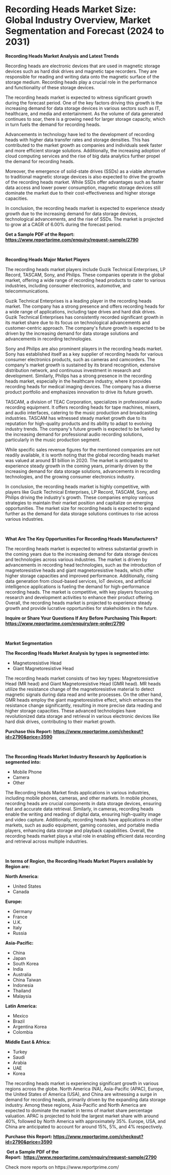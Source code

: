 <p><h1>Recording Heads Market Size: Global Industry Overview, Market Segmentation and Forecast (2024 to 2031)</h1></p><p><strong>Recording Heads Market Analysis and Latest Trends</strong></p>
<p><p>Recording heads are electronic devices that are used in magnetic storage devices such as hard disk drives and magnetic tape recorders. They are responsible for reading and writing data onto the magnetic surface of the storage medium. Recording heads play a crucial role in the performance and functionality of these storage devices.</p><p>The recording heads market is expected to witness significant growth during the forecast period. One of the key factors driving this growth is the increasing demand for data storage devices in various sectors such as IT, healthcare, and media and entertainment. As the volume of data generated continues to soar, there is a growing need for larger storage capacity, which in turn fuels the demand for recording heads.</p><p>Advancements in technology have led to the development of recording heads with higher data transfer rates and storage densities. This has contributed to the market growth as companies and individuals seek faster and more efficient storage solutions. Additionally, the increasing adoption of cloud computing services and the rise of big data analytics further propel the demand for recording heads.</p><p>Moreover, the emergence of solid-state drives (SSDs) as a viable alternative to traditional magnetic storage devices is also expected to drive the growth of the recording heads market. While SSDs offer advantages such as faster data access and lower power consumption, magnetic storage devices still dominate the market due to their cost-effectiveness and higher storage capacities.</p><p>In conclusion, the recording heads market is expected to experience steady growth due to the increasing demand for data storage devices, technological advancements, and the rise of SSDs. The market is projected to grow at a CAGR of 6.00% during the forecast period.</p></p>
<p><strong>Get a Sample PDF of the Report:&nbsp; <a href="https://www.reportprime.com/enquiry/request-sample/2790">https://www.reportprime.com/enquiry/request-sample/2790</a></strong></p>
<p>&nbsp;</p>
<p><strong>Recording Heads Major Market Players</strong></p>
<p><p>The recording heads market players include Guzik Technical Enterprises, LP Record, TASCAM, Sony, and Philips. These companies operate in the global market, offering a wide range of recording head products to cater to various industries, including consumer electronics, automotive, and telecommunications.</p><p>Guzik Technical Enterprises is a leading player in the recording heads market. The company has a strong presence and offers recording heads for a wide range of applications, including tape drives and hard disk drives. Guzik Technical Enterprises has consistently recorded significant growth in its market share due to its focus on technological advancements and customer-centric approach. The company's future growth is expected to be driven by the increasing demand for data storage solutions and advancements in recording technologies.</p><p>Sony and Philips are also prominent players in the recording heads market. Sony has established itself as a key supplier of recording heads for various consumer electronics products, such as cameras and camcorders. The company's market growth is sustained by its brand recognition, extensive distribution network, and continuous investment in research and development. Similarly, Philips has a strong presence in the recording heads market, especially in the healthcare industry, where it provides recording heads for medical imaging devices. The company has a diverse product portfolio and emphasizes innovation to drive its future growth.</p><p>TASCAM, a division of TEAC Corporation, specializes in professional audio recording equipment. It offers recording heads for tape machines, mixers, and audio interfaces, catering to the music production and broadcasting industries. TASCAM has witnessed steady market growth due to its reputation for high-quality products and its ability to adapt to evolving industry trends. The company's future growth is expected to be fueled by the increasing demand for professional audio recording solutions, particularly in the music production segment.</p><p>While specific sales revenue figures for the mentioned companies are not readily available, it is worth noting that the global recording heads market was valued at around $1 billion in 2020. The market is anticipated to experience steady growth in the coming years, primarily driven by the increasing demand for data storage solutions, advancements in recording technologies, and the growing consumer electronics industry.</p><p>In conclusion, the recording heads market is highly competitive, with players like Guzik Technical Enterprises, LP Record, TASCAM, Sony, and Philips driving the industry's growth. These companies employ various strategies to maintain their market position and capitalize on emerging opportunities. The market size for recording heads is expected to expand further as the demand for data storage solutions continues to rise across various industries.</p></p>
<p>&nbsp;</p>
<p><strong>What Are The Key Opportunities For Recording Heads Manufacturers?</strong></p>
<p><p>The recording heads market is expected to witness substantial growth in the coming years due to the increasing demand for data storage devices and technologies across various industries. The market is driven by advancements in recording head technologies, such as the introduction of magnetoresistive heads and giant magnetoresistive heads, which offer higher storage capacities and improved performance. Additionally, rising data generation from cloud-based services, IoT devices, and artificial intelligence applications is fueling the demand for high-performance recording heads. The market is competitive, with key players focusing on research and development activities to enhance their product offering. Overall, the recording heads market is projected to experience steady growth and provide lucrative opportunities for stakeholders in the future.</p></p>
<p><strong>Inquire or Share Your Questions If Any Before Purchasing This Report: <a href="https://www.reportprime.com/enquiry/pre-order/2790">https://www.reportprime.com/enquiry/pre-order/2790</a></strong></p>
<p>&nbsp;</p>
<p><strong>Market Segmentation</strong></p>
<p><strong>The Recording Heads Market Analysis by types is segmented into:</strong></p>
<p><ul><li>Magnetoresistive Head</li><li>Giant Magnetoresistive Head</li></ul></p>
<p><p>The recording heads market consists of two key types: Magnetoresistive Head (MR head) and Giant Magnetoresistive Head (GMR head). MR heads utilize the resistance change of the magnetoresistive material to detect magnetic signals during data read and write processes. On the other hand, GMR heads employ the giant magnetoresistive effect, which enhances the resistance change significantly, resulting in more precise data reading and higher storage capacities. These advanced technologies have revolutionized data storage and retrieval in various electronic devices like hard disk drives, contributing to their market growth.</p></p>
<p><strong>Purchase this Report:&nbsp;<a href="https://www.reportprime.com/checkout?id=2790&price=3590">https://www.reportprime.com/checkout?id=2790&price=3590</a></strong></p>
<p>&nbsp;</p>
<p><strong>The Recording Heads Market Industry Research by Application is segmented into:</strong></p>
<p><ul><li>Mobile Phone</li><li>Camera</li><li>Other</li></ul></p>
<p><p>The Recording Heads Market finds applications in various industries, including mobile phones, cameras, and other markets. In mobile phones, recording heads are crucial components in data storage devices, ensuring fast and accurate data retrieval. Similarly, in cameras, recording heads enable the writing and reading of digital data, ensuring high-quality image and video capture. Additionally, recording heads have applications in other markets, such as audio equipment, gaming consoles, and portable media players, enhancing data storage and playback capabilities. Overall, the recording heads market plays a vital role in enabling efficient data recording and retrieval across multiple industries.</p></p>
<p>&nbsp;</p>
<p><strong>In terms of Region, the Recording Heads Market Players available by Region are:</strong></p>
<p>
    <p> <strong> North America: </strong>
        <ul>
            <li>United States</li>
            <li>Canada</li>
        </ul>
        </p> 
    <p> <strong> Europe: </strong>
        <ul>
            <li>Germany</li>
            <li>France</li>
            <li>U.K.</li>
            <li>Italy</li>
            <li>Russia</li>
        </ul>
        </p> 
    <p> <strong> Asia-Pacific: </strong>
        <ul>
            <li>China</li>
            <li>Japan</li>
            <li>South Korea</li>
            <li>India</li>
            <li>Australia</li>
            <li>China Taiwan</li>
            <li>Indonesia</li>
            <li>Thailand</li>
            <li>Malaysia</li>
        </ul>
        </p> 
    <p> <strong> Latin America: </strong>
        <ul>
            <li>Mexico</li>
            <li>Brazil</li>
            <li>Argentina Korea</li>
            <li>Colombia</li>
        </ul>
        </p> 
    <p> <strong> Middle East & Africa: </strong>
        <ul>
            <li>Turkey</li>
            <li>Saudi</li>
            <li>Arabia</li>
            <li>UAE</li>
            <li>Korea</li>
        </ul>
    </p>
    </p>
<p><p>The recording heads market is experiencing significant growth in various regions across the globe. North America (NA), Asia-Pacific (APAC), Europe, the United States of America (USA), and China are witnessing a surge in demand for recording heads, primarily driven by the expanding data storage industry. Among these regions, Asia-Pacific and North America are expected to dominate the market in terms of market share percentage valuation. APAC is projected to hold the largest market share with around 40%, followed by North America with approximately 35%. Europe, USA, and China are anticipated to account for around 15%, 5%, and 4% respectively.</p></p>
<p><strong>Purchase this Report: <a href="https://www.reportprime.com/checkout?id=2790&price=3590">https://www.reportprime.com/checkout?id=2790&price=3590</a></strong></p>
<p>&nbsp;<strong>Get a Sample PDF of the Report:&nbsp;&nbsp;<a href="https://www.reportprime.com/enquiry/request-sample/2790">https://www.reportprime.com/enquiry/request-sample/2790</a></strong></p>
<p><strong></strong></p>
<p>Check more reports on https://www.reportprime.com/</p>